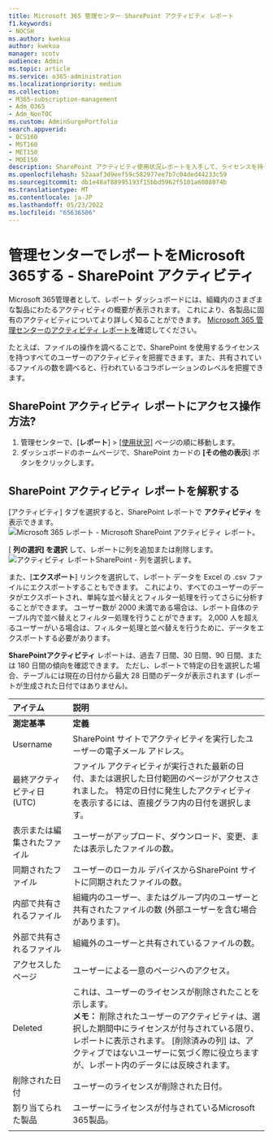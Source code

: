 ```yaml
---
title: Microsoft 365 管理センター SharePoint アクティビティ レポート
f1.keywords:
- NOCSH
ms.author: kwekua
author: kwekua
manager: scotv
audience: Admin
ms.topic: article
ms.service: o365-administration
ms.localizationpriority: medium
ms.collection:
- M365-subscription-management
- Adm_O365
- Adm_NonTOC
ms.custom: AdminSurgePortfolio
search.appverid:
- BCS160
- MST160
- MET150
- MOE150
description: SharePoint アクティビティ使用状況レポートを入手して、ライセンスを持つユーザー ファイルの操作SharePoint、共有されたファイルの数、ストレージ使用率について説明します。
ms.openlocfilehash: 52aaaf3d9eef59c582977ee7b7c04ded44233c59
ms.sourcegitcommit: db1e48af88995193f15bbd5962f5101a6088074b
ms.translationtype: MT
ms.contentlocale: ja-JP
ms.lasthandoff: 05/23/2022
ms.locfileid: "65636506"
---
```

# <a name="microsoft-365-reports-in-the-admin-center---sharepoint-activity"></a>管理センターでレポートをMicrosoft 365する - SharePoint アクティビティ

Microsoft 365管理者として、レポート ダッシュボードには、組織内のさまざまな製品にわたるアクティビティの概要が表示されます。 これにより、各製品に固有のアクティビティについてより詳しく知ることができます。 [Microsoft 365 管理センターのアクティビティ レポートを](activity-reports.md)確認してください。
  
たとえば、ファイルの操作を調べることで、SharePoint を使用するライセンスを持つすべてのユーザーのアクティビティを把握できます。また、共有されているファイルの数を調べると、行われているコラボレーションのレベルを把握できます。
  
## <a name="how-do-i-get-to-the-sharepoint-activity-report"></a>SharePoint アクティビティ レポートにアクセス操作方法?

1. 管理センターで、[**レポート**] \> [<a href="https://go.microsoft.com/fwlink/p/?linkid=2074756" target="_blank">使用状況</a>] ページの順に移動します。 
2. ダッシュボードのホームページで、SharePoint カードの **[その他の表示**] ボタンをクリックします。
  
## <a name="interpret-the-sharepoint-activity-report"></a>SharePoint アクティビティ レポートを解釈する

[アクティビティ] タブを選択すると、SharePoint レポートで **アクティビティ** を表示できます。<br/>![Microsoft 365 レポート - Microsoft SharePoint アクティビティ レポート。](../../media/5a0a96f-0e4f-4fb9-8baa-3262275b3d1f.png)

[ **列の選択] を選択** して、レポートに列を追加または削除します。  <br/> ![アクティビティ レポートSharePoint - 列を選択します。](../../media/3c396cd1-9701-4712-8eaa-eb7bba702aa8.png)

また、[**エクスポート**] リンクを選択して、レポート データを Excel の .csv ファイルにエクスポートすることもできます。 これにより、すべてのユーザーのデータがエクスポートされ、単純な並べ替えとフィルター処理を行ってさらに分析することができます。 ユーザー数が 2000 未満である場合は、レポート自体のテーブル内で並べ替えとフィルター処理を行うことができます。 2,000 人を超えるユーザーがいる場合は、フィルター処理と並べ替えを行うために、データをエクスポートする必要があります。 

**SharePointアクティビティ** レポートは、過去 7 日間、30 日間、90 日間、または 180 日間の傾向を確認できます。 ただし、レポートで特定の日を選択した場合、テーブルには現在の日付から最大 28 日間のデータが表示されます (レポートが生成された日付ではありません)。
  
|アイテム|説明|
|:-----|:-----|
|**測定基準**|**定義**|
|Username  <br/> |SharePoint サイトでアクティビティを実行したユーザーの電子メール アドレス。  <br/> |
|最終アクティビティ日 (UTC)  <br/> |ファイル アクティビティが実行された最新の日付、または選択した日付範囲のページがアクセスされました。 特定の日付に発生したアクティビティを表示するには、直接グラフ内の日付を選択します。  <br/> |
|表示または編集されたファイル  <br/> |ユーザーがアップロード、ダウンロード、変更、または表示したファイルの数。   <br/> |
|同期されたファイル  <br/> |ユーザーのローカル デバイスからSharePoint サイトに同期されたファイルの数。 <br/> |
|内部で共有されるファイル  <br/> | 組織内のユーザー、またはグループ内のユーザーと共有されたファイルの数 (外部ユーザーを含む場合があります)。  <br/> |
|外部で共有されるファイル  <br/> |組織外のユーザーと共有されているファイルの数。 <br/>|
|アクセスしたページ  <br/> |ユーザーによる一意のページへのアクセス。 <br/>|
|Deleted  <br/> | これは、ユーザーのライセンスが削除されたことを示します。  <br/>  **メモ：** 削除されたユーザーのアクティビティは、選択した期間中にライセンスが付与されている限り、レポートに表示されます。 [削除済みの列] は、アクティブではないユーザーに気づく際に役立ちますが、レポート内のデータには反映されます。  <br/> |
|削除された日付  <br/> |ユーザーのライセンスが削除された日付。 <br/>|
|割り当てられた製品  <br/> |ユーザーにライセンスが付与されているMicrosoft 365製品。|
|||